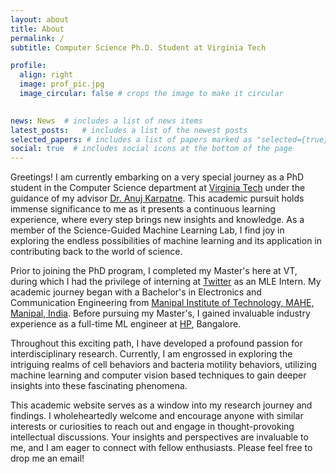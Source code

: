 ```yaml
---
layout: about
title: About
permalink: /
subtitle: Computer Science Ph.D. Student at Virginia Tech

profile:
  align: right
  image: prof_pic.jpg
  image_circular: false # crops the image to make it circular
 

news: News  # includes a list of news items
latest_posts:   # includes a list of the newest posts
selected_papers: # includes a list of papers marked as "selected={true}"
social: true  # includes social icons at the bottom of the page
---
```


Greetings! I am currently embarking on a very special journey as a PhD student in the Computer Science department at [Virginia Tech](https://cs.vt.edu) under the guidance of my advisor [Dr. Anuj Karpatne](https://people.cs.vt.edu/karpatne/). This academic pursuit holds immense significance to me as it presents a continuous learning experience, where every step brings new insights and knowledge. As a member of the Science-Guided Machine Learning Lab, I find joy in exploring the endless possibilities of machine learning and its application in contributing back to the world of science.

Prior to joining the PhD program, I completed my Master's here at VT, during which I had the privilege of interning at [Twitter](https://about.twitter.com/en) as an MLE Intern. My academic journey began with a Bachelor's in Electronics and Communication Engineering from [Manipal Institute of Technology, MAHE, Manipal, India](https://manipal.edu/mit.html). Before pursuing my Master's, I gained invaluable industry experience as a full-time ML engineer at [HP](https://www.hp.com/us-en/home.html), Bangalore.

Throughout this exciting path, I have developed a profound passion for interdisciplinary research. Currently, I am engrossed in exploring the intriguing realms of cell behaviors and bacteria motility behaviors, utilizing machine learning and computer vision based techniques to gain deeper insights into these fascinating phenomena.

This academic website serves as a window into my research journey and findings. I wholeheartedly welcome and encourage anyone with similar interests or curiosities to reach out and engage in thought-provoking intellectual discussions. Your insights and perspectives are invaluable to me, and I am eager to connect with fellow enthusiasts. Please feel free to drop me an email!
